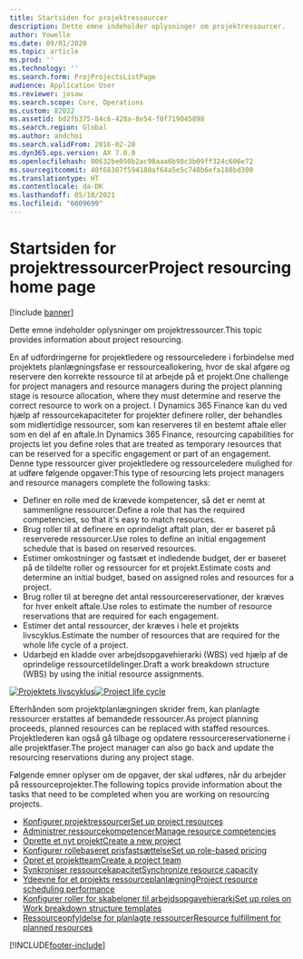 ```yaml
---
title: Startsiden for projektressourcer
description: Dette emne indeholder oplysninger om projektressourcer.
author: Yowelle
ms.date: 09/01/2020
ms.topic: article
ms.prod: ''
ms.technology: ''
ms.search.form: ProjProjectsListPage
audience: Application User
ms.reviewer: josaw
ms.search.scope: Core, Operations
ms.custom: 82022
ms.assetid: bd2fb375-84c6-428a-8e54-f0f719045898
ms.search.region: Global
ms.author: andchoi
ms.search.validFrom: 2016-02-28
ms.dyn365.ops.version: AX 7.0.0
ms.openlocfilehash: 00632be050b2ac98aaa6b98c3b09ff324c606e72
ms.sourcegitcommit: 40f68387f594180af64a5e5c748b6efa188bd300
ms.translationtype: HT
ms.contentlocale: da-DK
ms.lasthandoff: 05/10/2021
ms.locfileid: "6009699"
---
```

# <a name="project-resourcing-home-page"></a><span data-ttu-id="b0e06-103">Startsiden for projektressourcer</span><span class="sxs-lookup"><span data-stu-id="b0e06-103">Project resourcing home page</span></span>

[!include [banner](../includes/banner.md)]

<span data-ttu-id="b0e06-104">Dette emne indeholder oplysninger om projektressourcer.</span><span class="sxs-lookup"><span data-stu-id="b0e06-104">This topic provides information about project resourcing.</span></span>

<span data-ttu-id="b0e06-105">En af udfordringerne for projektledere og ressourceledere i forbindelse med projektets planlægningsfase er ressourceallokering, hvor de skal afgøre og reservere den korrekte ressource til at arbejde på et projekt.</span><span class="sxs-lookup"><span data-stu-id="b0e06-105">One challenge for project managers and resource managers during the project planning stage is resource allocation, where they must determine and reserve the correct resource to work on a project.</span></span> <span data-ttu-id="b0e06-106">I Dynamics 365 Finance kan du ved hjælp af ressourcekapaciteter for projekter definere roller, der behandles som midlertidige ressourcer, som kan reserveres til en bestemt aftale eller som en del af en aftale.</span><span class="sxs-lookup"><span data-stu-id="b0e06-106">In Dynamics 365 Finance, resourcing capabilities for projects let you define roles that are treated as temporary resources that can be reserved for a specific engagement or part of an engagement.</span></span> <span data-ttu-id="b0e06-107">Denne type ressourcer giver projektledere og ressourceledere mulighed for at udføre følgende opgaver:</span><span class="sxs-lookup"><span data-stu-id="b0e06-107">This type of resourcing lets project managers and resource managers complete the following tasks:</span></span>

- <span data-ttu-id="b0e06-108">Definer en rolle med de krævede kompetencer, så det er nemt at sammenligne ressourcer.</span><span class="sxs-lookup"><span data-stu-id="b0e06-108">Define a role that has the required competencies, so that it's easy to match resources.</span></span>
- <span data-ttu-id="b0e06-109">Brug roller til at definere en oprindeligt aftalt plan, der er baseret på reserverede ressourcer.</span><span class="sxs-lookup"><span data-stu-id="b0e06-109">Use roles to define an initial engagement schedule that is based on reserved resources.</span></span>
- <span data-ttu-id="b0e06-110">Estimer omkostninger og fastsæt et indledende budget, der er baseret på de tildelte roller og ressourcer for et projekt.</span><span class="sxs-lookup"><span data-stu-id="b0e06-110">Estimate costs and determine an initial budget, based on assigned roles and resources for a project.</span></span>
- <span data-ttu-id="b0e06-111">Brug roller til at beregne det antal ressourcereservationer, der kræves for hver enkelt aftale.</span><span class="sxs-lookup"><span data-stu-id="b0e06-111">Use roles to estimate the number of resource reservations that are required for each engagement.</span></span>
- <span data-ttu-id="b0e06-112">Estimer det antal ressourcer, der kræves i hele et projekts livscyklus.</span><span class="sxs-lookup"><span data-stu-id="b0e06-112">Estimate the number of resources that are required for the whole life cycle of a project.</span></span>
- <span data-ttu-id="b0e06-113">Udarbejd en kladde over arbejdsopgavehierarki (WBS) ved hjælp af de oprindelige ressourcetildelinger.</span><span class="sxs-lookup"><span data-stu-id="b0e06-113">Draft a work breakdown structure (WBS) by using the initial resource assignments.</span></span>

<span data-ttu-id="b0e06-114">[![Projektets livscyklus](./media/projectresourcing02-1024x812.jpg)](./media/projectresourcing02.jpg)</span><span class="sxs-lookup"><span data-stu-id="b0e06-114">[![Project life cycle](./media/projectresourcing02-1024x812.jpg)](./media/projectresourcing02.jpg)</span></span>

<span data-ttu-id="b0e06-115">Efterhånden som projektplanlægningen skrider frem, kan planlagte ressourcer erstattes af bemandede ressourcer.</span><span class="sxs-lookup"><span data-stu-id="b0e06-115">As project planning proceeds, planned resources can be replaced with staffed resources.</span></span> <span data-ttu-id="b0e06-116">Projektlederen kan også gå tilbage og opdatere ressourcereservationerne i alle projektfaser.</span><span class="sxs-lookup"><span data-stu-id="b0e06-116">The project manager can also go back and update the resourcing reservations during any project stage.</span></span>

<span data-ttu-id="b0e06-117">Følgende emner oplyser om de opgaver, der skal udføres, når du arbejder på ressourceprojekter.</span><span class="sxs-lookup"><span data-stu-id="b0e06-117">The following topics provide information about the tasks that need to be completed when you are working on resourcing projects.</span></span>

- [<span data-ttu-id="b0e06-118">Konfigurer projektressourcer</span><span class="sxs-lookup"><span data-stu-id="b0e06-118">Set up project resources</span></span>](set-up-project-resources.md)
- [<span data-ttu-id="b0e06-119">Administrer ressourcekompetencer</span><span class="sxs-lookup"><span data-stu-id="b0e06-119">Manage resource competencies</span></span>](manage-resource-competencies.md)
- [<span data-ttu-id="b0e06-120">Oprette et nyt projekt</span><span class="sxs-lookup"><span data-stu-id="b0e06-120">Create a new project</span></span>](create-new-project.md)
- [<span data-ttu-id="b0e06-121">Konfigurer rollebaseret prisfastsættelse</span><span class="sxs-lookup"><span data-stu-id="b0e06-121">Set up role-based pricing</span></span>](set-up-role-based-pricing.md)
- [<span data-ttu-id="b0e06-122">Opret et projektteam</span><span class="sxs-lookup"><span data-stu-id="b0e06-122">Create a project team</span></span>](create-project-team.md)
- [<span data-ttu-id="b0e06-123">Synkroniser ressourcekapacitet</span><span class="sxs-lookup"><span data-stu-id="b0e06-123">Synchronize resource capacity</span></span>](synchronize-resource-capacity.md)
- [<span data-ttu-id="b0e06-124">Ydeevne for et projekts ressourceplanlægning</span><span class="sxs-lookup"><span data-stu-id="b0e06-124">Project resource scheduling performance</span></span>](project-scheduling-performance.md)
- [<span data-ttu-id="b0e06-125">Konfigurer roller for skabeloner til arbejdsopgavehierarki</span><span class="sxs-lookup"><span data-stu-id="b0e06-125">Set up roles on Work breakdown structure templates</span></span>](set-up-roles-wbs-template.md)
- [<span data-ttu-id="b0e06-126">Ressourceopfyldelse for planlagte ressourcer</span><span class="sxs-lookup"><span data-stu-id="b0e06-126">Resource fulfillment for planned resources</span></span>](resource-fulfillment-planned-resources.md)


[!INCLUDE[footer-include](../includes/footer-banner.md)]